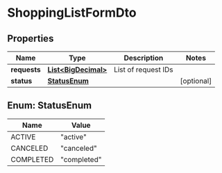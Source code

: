 

# ShoppingListFormDto

## Properties

Name | Type | Description | Notes
------------ | ------------- | ------------- | -------------
**requests** | [**List&lt;BigDecimal&gt;**](BigDecimal.md) | List of request IDs | 
**status** | [**StatusEnum**](#StatusEnum) |  |  [optional]



## Enum: StatusEnum

Name | Value
---- | -----
ACTIVE | &quot;active&quot;
CANCELED | &quot;canceled&quot;
COMPLETED | &quot;completed&quot;



